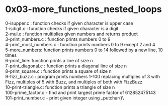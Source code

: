 # 0x03-more_functions_nested_loops

0-isupper.c : function checks if given character is upper case\
1-isdigit.c : function checks if given character is a digit\
2-mul.c : function multiplies given numbers and returns product\
3-print_numbers.c : function prints numbers 0 to 9\
4-print_most_numbers.c : function prints numbers 0 to 9 except 2 and 4\
5-more_numbers: function prints numbers 0 to 14 followed by a new line, 10 times\
6-print_line: function prints a line of size n\
7-print_diagonal.c : function prints a diagonal line of size n\
8-print_square.c : function prints a square of size n\
9-fizz_buzz.c : program prints numbers 1-100 replacing multiples of 3 with Fizz, multiples of 5 with Buzz, and multiples of both with FizzBuzz\
10-print-triangle.c: function prints a triangle of size n\
100-prime_factor.c - find and print largest prime factor of 612852475143\
101-print_number.c - print given integer using _putchar()\
